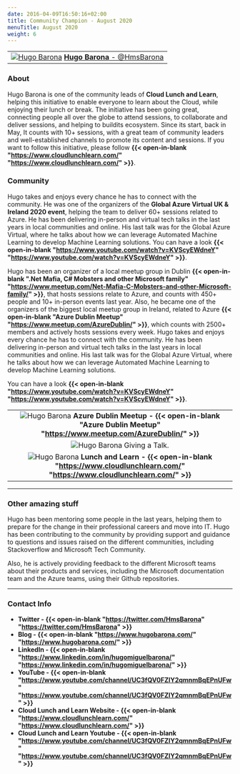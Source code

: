 ```yaml
---
date: 2016-04-09T16:50:16+02:00
title: Community Champion - August 2020
menuTitle: August 2020
weight: 6
---
```



| |
|:-------------------------:|
|[![Hugo Barona](/images/family/HugoBarona.jpg?width=20pc)](https://twitter.com/HmsBarona "@HmsBarona") [**Hugo Barona** - @HmsBarona](https://twitter.com/HmsBarona)|


### About
Hugo Barona is one of the community leads of **Cloud Lunch and Learn**, helping this initiative to enable everyone to learn about the Cloud, while enjoying their lunch or break. 
The initiative has been going great, connecting people all over the globe to attend sessions, to collaborate and deliver sessions, and helping to buildits ecosystem. 
Since its start, back in May, It counts with 10+ sessions, with a great team of community leaders and well-established channels to promote its content and sessions. If you want to follow this initiative, please follow **{{< open-in-blank "https://www.cloudlunchlearn.com/" "https://www.cloudlunchlearn.com/" >}}**.


### Community

Hugo takes and enjoys every chance he has to connect with the community. He was one of the organizers of the **Global Azure Virtual UK & Ireland 2020 event**, helping the team to deliver 60+ sessions related to Azure. 
He has been delivering in-person and virtual tech talks in the last years in local communities and online. His last talk was for the Global Azure Virtual, where he talks about how we can leverage Automated Machine Learning to develop Machine Learning solutions. 
You can have a look **{{< open-in-blank "https://www.youtube.com/watch?v=KVScyEWdneY" "https://www.youtube.com/watch?v=KVScyEWdneY" >}}**.

Hugo has been an organizer of a local meetup group in Dublin **{{< open-in-blank ".Net Mafia, C# Mobsters and other Microsoft family" "https://www.meetup.com/Net-Mafia-C-Mobsters-and-other-Microsoft-family/" >}}**, that hosts sessions relate to Azure, and counts with 450+ people and 10+ in-person events last year. 
Also, he became one of the organizers of the biggest local meetup group in Ireland, related to Azure **{{< open-in-blank "Azure Dublin Meetup" "https://www.meetup.com/AzureDublin/" >}}**, which counts with 2500+ members and actively hosts sessions every week.
Hugo takes and enjoys every chance he has to connect with the community. 
He has been delivering in-person and virtual tech talks in the last years in local communities and online. His last talk was for the Global Azure Virtual, where he talks about how we can leverage Automated Machine Learning to develop Machine Learning solutions. 

You can have a look **{{< open-in-blank "https://www.youtube.com/watch?v=KVScyEWdneY" "https://www.youtube.com/watch?v=KVScyEWdneY" >}}**.



| |
|:-------------------------:|
|![Hugo Barona](/images/champions/hugodublin.png) **Azure Dublin Meetup - {{< open-in-blank "Azure Dublin Meetup" "https://www.meetup.com/AzureDublin/" >}}**
|![Hugo Barona](/images/champions/hugotalk.png) Giving a Talk.
|![Hugo Barona](/images/champions/hugolandl.png) **Lunch and Learn - {{< open-in-blank "https://www.cloudlunchlearn.com/" "https://www.cloudlunchlearn.com/" >}}**

---

### Other amazing stuff
Hugo has been mentoring some people in the last years, helping them to prepare for the change in their professional careers and move into IT.
Hugo has been contributing to the community by providing support and guidance to questions and issues raised on the different communities, including Stackoverflow and Microsoft Tech Community. 

Also, he is actively providing feedback to the different Microsoft teams about their products and services, including the Microsoft documentation team and the Azure teams, using their Github repositories.

---

### Contact Info 
+ **Twitter - {{< open-in-blank "https://twitter.com/HmsBarona" "https://twitter.com/HmsBarona" >}}**
+ **Blog - {{< open-in-blank "https://www.hugobarona.com/" "https://www.hugobarona.com/" >}}**
+ **LinkedIn - {{< open-in-blank "https://www.linkedin.com/in/hugomiguelbarona/" "https://www.linkedin.com/in/hugomiguelbarona/" >}}**
+ **YouTube - {{< open-in-blank "https://www.youtube.com/channel/UC3fQV0FZIY2qmnmBqEPnUFw" "https://www.youtube.com/channel/UC3fQV0FZIY2qmnmBqEPnUFw" >}}**
+ **Cloud Lunch and Learn Website - {{< open-in-blank "https://www.cloudlunchlearn.com/" "https://www.cloudlunchlearn.com/" >}}**
+ **Cloud Lunch and Learn Youtube - {{< open-in-blank "https://www.youtube.com/channel/UC3fQV0FZIY2qmnmBqEPnUFw" "https://www.youtube.com/channel/UC3fQV0FZIY2qmnmBqEPnUFw" >}}**